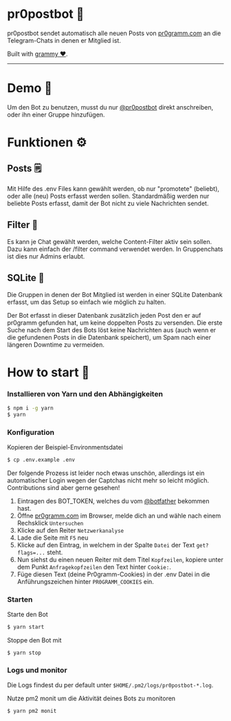 # pr0postbot 🤖

pr0postbot sendet automatisch alle neuen Posts von [pr0gramm.com](https://pr0gramm.com) an die Telegram-Chats in denen er Mitglied ist.

Built with [grammy ❤️](https://grammy.dev).

---

# Demo 🦥

Um den Bot zu benutzen, musst du nur [@pr0postbot](https://t.me/pr0postbot) direkt anschreiben, oder ihn einer Gruppe hinzufügen.

# Funktionen ⚙️
## Posts 🗒️

Mit Hilfe des .env Files kann gewählt werden, ob nur "promotete" (beliebt), oder alle (neu) Posts erfasst werden sollen. Standardmäßig werden nur beliebte Posts erfasst, damit der Bot nicht zu viele Nachrichten sendet.

## Filter 👀

Es kann je Chat gewählt werden, welche Content-Filter aktiv sein sollen. Dazu kann einfach der /filter command verwendet werden. In Gruppenchats ist dies nur Admins erlaubt.

## SQLite 📅

Die Gruppen in denen der Bot Mitglied ist werden in einer SQLite Datenbank erfasst, um das Setup so einfach wie möglich zu halten.

Der Bot erfasst in dieser Datenbank zusätzlich jeden Post den er auf pr0gramm gefunden hat, um keine doppelten Posts zu versenden. Die erste Suche nach dem Start des Bots löst keine Nachrichten aus (auch wenn er die gefundenen Posts in die Datenbank speichert), um Spam nach einer längeren Downtime zu vermeiden.

# How to start 🚀

### Installieren von Yarn und den Abhängigkeiten

```sh
$ npm i -g yarn
$ yarn
```

### Konfiguration

Kopieren der Beispiel-Environmentsdatei
```sh
$ cp .env.example .env
```

Der folgende Prozess ist leider noch etwas unschön, allerdings ist ein automatischer Login wegen der Captchas nicht mehr so leicht möglich. Contributions sind aber gerne gesehen!

1. Eintragen des BOT_TOKEN, welches du vom [@botfather](https://t.me/botfather) bekommen hast.
2. Öffne [pr0gramm.com](https://pr0gramm.com) im Browser, melde dich an und wähle nach einem Rechsklick `Untersuchen`
3. Klicke auf den Reiter `Netzwerkanalyse`
4. Lade die Seite mit `F5` neu
5. Klicke auf den Eintrag, in welchem in der Spalte `Datei` der Text `get?flags=...` steht.
6. Nun siehst du einen neuen Reiter mit dem Titel `Kopfzeilen`, kopiere unter dem Punkt `Anfragekopfzeilen` den Text hinter `Cookie:`.
7. Füge diesen Text (deine Pr0gramm-Cookies) in der .env Datei in die Anführungszeichen hinter `PR0GRAMM_COOKIES` ein.

### Starten

Starte den Bot
```sh
$ yarn start
```

Stoppe den Bot mit
```
$ yarn stop
```

### Logs und monitor

Die Logs findest du per default unter `$HOME/.pm2/logs/pr0postbot-*.log`.

Nutze pm2 monit um die Aktivität deines Bots zu monitoren
```sh
$ yarn pm2 monit
```